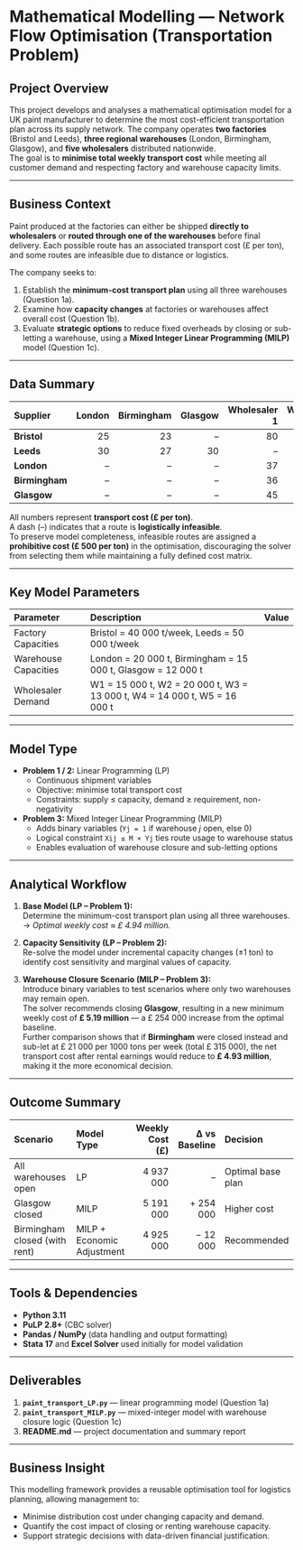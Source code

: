 # Mathematical Modelling — Network Flow Optimisation (Transportation Problem)

## Project Overview
This project develops and analyses a mathematical optimisation model for a UK paint manufacturer to determine the most cost-efficient transportation plan across its supply network. The company operates **two factories** (Bristol and Leeds), **three regional warehouses** (London, Birmingham, Glasgow), and **five wholesalers** distributed nationwide.  
The goal is to **minimise total weekly transport cost** while meeting all customer demand and respecting factory and warehouse capacity limits.

---

## Business Context
Paint produced at the factories can either be shipped **directly to wholesalers** or **routed through one of the warehouses** before final delivery. Each possible route has an associated transport cost (£ per ton), and some routes are infeasible due to distance or logistics.  

The company seeks to:
1. Establish the **minimum-cost transport plan** using all three warehouses (Question 1a).  
2. Examine how **capacity changes** at factories or warehouses affect overall cost (Question 1b).  
3. Evaluate **strategic options** to reduce fixed overheads by closing or sub-letting a warehouse, using a **Mixed Integer Linear Programming (MILP)** model (Question 1c).

---

## Data Summary

| Supplier  | **London** | **Birmingham** | **Glasgow** | **Wholesaler 1** | **Wholesaler 2** | **Wholesaler 3** | **Wholesaler 4** | **Wholesaler 5** |
|:-----------|-----------:|---------------:|-------------:|-----------------:|-----------------:|-----------------:|-----------------:|-----------------:|
| **Bristol** | 25 | 23 | – | 80 | – | 90 | 100 | 86 |
| **Leeds**   | 30 | 27 | 30 | – | 70 | 54 | – | 100 |
| **London**  | – | – | – | 37 | 31 | – | 40 | 44 |
| **Birmingham** | – | – | – | 36 | 40 | 43 | 40 | 46 |
| **Glasgow** | – | – | – | 45 | 42 | 30 | – | 36 |

All numbers represent **transport cost (£ per ton)**.  
A dash (–) indicates that a route is **logistically infeasible**.  
To preserve model completeness, infeasible routes are assigned a **prohibitive cost (£ 500 per ton)** in the optimisation, discouraging the solver from selecting them while maintaining a fully defined cost matrix.

---

## Key Model Parameters
| Parameter | Description | Value |
|:-----------|:-------------|:------|
| Factory Capacities | Bristol = 40 000 t/week, Leeds = 50 000 t/week | |
| Warehouse Capacities | London = 20 000 t, Birmingham = 15 000 t, Glasgow = 12 000 t | |
| Wholesaler Demand | W1 = 15 000 t, W2 = 20 000 t, W3 = 13 000 t, W4 = 14 000 t, W5 = 16 000 t | |

---

## Model Type
- **Problem 1 / 2:** Linear Programming (LP)  
  - Continuous shipment variables  
  - Objective: minimise total transport cost  
  - Constraints: supply ≤ capacity, demand ≥ requirement, non-negativity  
- **Problem 3:** Mixed Integer Linear Programming (MILP)  
  - Adds binary variables (`Yj = 1` if warehouse *j* open, else 0)  
  - Logical constraint `Xij ≤ M × Yj` ties route usage to warehouse status  
  - Enables evaluation of warehouse closure and sub-letting options  

---

## Analytical Workflow
1. **Base Model (LP – Problem 1):**  
   Determine the minimum-cost transport plan using all three warehouses.  
   → *Optimal weekly cost ≈ £ 4.94 million.*

2. **Capacity Sensitivity (LP – Problem 2):**  
   Re-solve the model under incremental capacity changes (±1 ton) to identify cost sensitivity and marginal values of capacity.

3. **Warehouse Closure Scenario (MILP – Problem 3):**  
   Introduce binary variables to test scenarios where only two warehouses may remain open.  
   The solver recommends closing **Glasgow**, resulting in a new minimum weekly cost of **£ 5.19 million** — a £ 254 000 increase from the optimal baseline.  
   Further comparison shows that if **Birmingham** were closed instead and sub-let at £ 21 000 per 1000 tons per week (total £ 315 000), the net transport cost after rental earnings would reduce to **£ 4.93 million**, making it the more economical decision.

---

## Outcome Summary
| Scenario | Model Type | Weekly Cost (£) | Δ vs Baseline | Decision |
|:----------|:------------|----------------:|---------------:|:----------|
| All warehouses open | LP | 4 937 000 | – | Optimal base plan |
| Glasgow closed | MILP | 5 191 000 | + 254 000 | Higher cost |
| Birmingham closed (with rent) | MILP + Economic Adjustment | 4 925 000 | − 12 000 | Recommended |

---

## Tools & Dependencies
- **Python 3.11**  
- **PuLP 2.8+** (CBC solver)  
- **Pandas / NumPy** (data handling and output formatting)  
- **Stata 17** and **Excel Solver** used initially for model validation  

---

## Deliverables
1. **`paint_transport_LP.py`** — linear programming model (Question 1a)  
2. **`paint_transport_MILP.py`** — mixed-integer model with warehouse closure logic (Question 1c)  
3. **README.md** — project documentation and summary report  

---

## Business Insight
This modelling framework provides a reusable optimisation tool for logistics planning, allowing management to:
- Minimise distribution cost under changing capacity and demand.  
- Quantify the cost impact of closing or renting warehouse capacity.  
- Support strategic decisions with data-driven financial justification.
